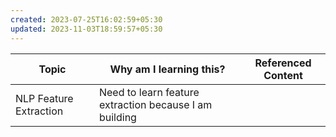 ```yaml
---
created: 2023-07-25T16:02:59+05:30
updated: 2023-11-03T18:59:57+05:30
---
```

| Topic                  | Why am I learning this? | Referenced Content |
| ---------------------- | ----------------------- | ------------------ |
| NLP Feature Extraction | Need to learn feature extraction because I am building                        |                    |